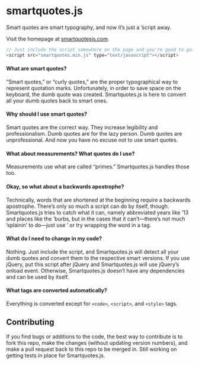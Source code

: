 smartquotes.js
==============

Smart quotes are smart typography, and now it’s just a ’script away. 

Visit the homepage at <a href="http://smartquotesjs.com">smartquotesjs.com</a>.

```java
// Just include the script somewhere on the page and you're good to go.
<script src="smartquotes.min.js" type="text/javascript"></script>
```
#### What are smart quotes?

“Smart quotes,” or “curly quotes,” are the proper typographical way to represent quotation marks. Unfortunately, in order to save space on the keyboard, the dumb quote was created. Smartquotes.js is here to convert all your dumb quotes back to smart ones.

#### Why should I use smart quotes?

Smart quotes are the correct way. They increase legibility and professionalism. Dumb quotes are for the lazy person. Dumb quotes are unprofessional. And now you have no excuse not to use smart quotes.

#### What about measurements? What quotes do I use?

Measurements use what are called “primes.” Smartquotes.js handles those too.

#### Okay, so what about a backwards apostrophe?

Technically, words that are shortened at the beginning require a backwards apostrophe. There’s only so much a script can do by itself, though. Smartquotes.js tries to catch what it can, namely abbreviated years like ’13 and places like the ’burbs, but in the cases that it can’t—there’s not much ’splainin’ to do—just use &rsquo; or try wrapping the word in a <span> tag.

#### What do I need to change in my code?

Nothing. Just include the script, and Smartquotes.js will detect all your dumb quotes and convert them to the respective smart versions. If you use jQuery, put this script after jQuery and Smartquotes.js will use jQuery’s onload event. Otherwise, Smartquotes.js doesn’t have any dependencies and can be used by itself.

#### What tags are converted automatically?

Everything is converted except for `<code>`, `<script>`, and `<style>` tags.

## Contributing

If you find bugs or additions to the code, the best way to contribute is to fork this repo, make the changes (without updating version numbers), and make a pull request back to this repo to be merged in.  Still working on getting tests in place for Smartquotes.js.
